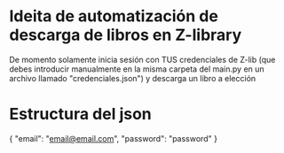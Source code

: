 # Ideita de automatización de descarga de libros en Z-library

De momento solamente inicia sesión con TUS credenciales de Z-lib
(que debes introducir manualmente en la misma carpeta del main.py
en un archivo llamado "credenciales.json") y descarga un libro a elección

# Estructura del json

{
"email": "email@email.com",
"password": "password"
}
